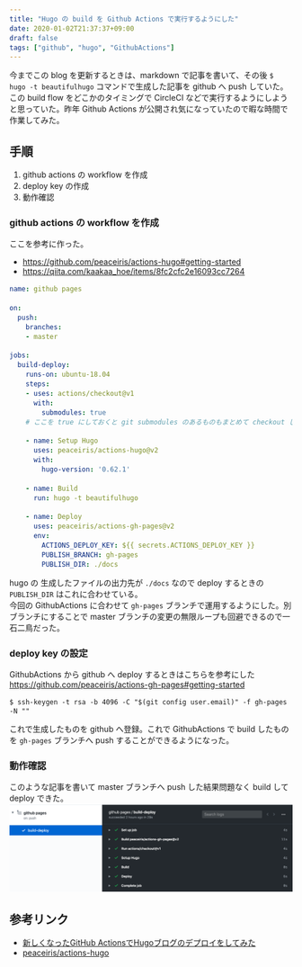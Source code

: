 ```yaml
---
title: "Hugo の build を Github Actions で実行するようにした"
date: 2020-01-02T21:37:37+09:00
draft: false
tags: ["github", "hugo", "GithubActions"]
---
```


今までこの blog を更新するときは、markdown で記事を書いて、その後 `$ hugo -t beautifulhugo` コマンドで生成した記事を github へ push していた。この build flow をどこかのタイミングで CircleCI などで実行するようにしようと思っていた。昨年 Github Actions が公開され気になっていたので暇な時間で作業してみた。

<!--more-->

## 手順
1. github actions の workflow を作成
1. deploy key の作成
1. 動作確認

### github actions の workflow を作成

ここを参考に作った。
- https://github.com/peaceiris/actions-hugo#getting-started
- https://qiita.com/kaakaa_hoe/items/8fc2cfc2e16093cc7264


```yml
name: github pages

on:
  push:
    branches:
    - master

jobs:
  build-deploy:
    runs-on: ubuntu-18.04
    steps:
    - uses: actions/checkout@v1
      with:
        submodules: true
    # ここを true にしておくと git submodules のあるものもまとめて checkout してくれる

    - name: Setup Hugo
      uses: peaceiris/actions-hugo@v2
      with:
        hugo-version: '0.62.1'

    - name: Build
      run: hugo -t beautifulhugo

    - name: Deploy
      uses: peaceiris/actions-gh-pages@v2
      env:
        ACTIONS_DEPLOY_KEY: ${{ secrets.ACTIONS_DEPLOY_KEY }}
        PUBLISH_BRANCH: gh-pages
        PUBLISH_DIR: ./docs
```

hugo の 生成したファイルの出力先が `./docs` なので deploy するときの `PUBLISH_DIR` はこれに合わせている。  
今回の GithubActions に合わせて `gh-pages` ブランチで運用するようにした。別ブランチにすることで master ブランチの変更の無限ループも回避できるので一石二鳥だった。

### deploy key の設定

GithubActions から github へ deploy するときはこちらを参考にした  
https://github.com/peaceiris/actions-gh-pages#getting-started


```
$ ssh-keygen -t rsa -b 4096 -C "$(git config user.email)" -f gh-pages -N ""
```

これで生成したものを github へ登録。これで GithubActions で build したものを `gh-pages` ブランチへ push することができるようになった。

### 動作確認

このような記事を書いて master ブランチへ push した結果問題なく build して deploy できた。
![](/img/github-actions-result.png)

## 参考リンク
- [新しくなったGitHub ActionsでHugoブログのデプロイをしてみた](https://qiita.com/kaakaa_hoe/items/8fc2cfc2e16093cc7264)
- [peaceiris/actions-hugo](https://github.com/peaceiris/actions-hugo)
